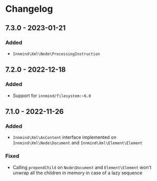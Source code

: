 # Changelog

## 7.3.0 - 2023-01-21

### Added

- `Innmind\Xml\Node\ProcessingInstruction`

## 7.2.0 - 2022-12-18

### Added

- Support for `innmind/filesystem:~6.0`

## 7.1.0 - 2022-11-26

### Added

- `Innmind\Xml\AsContent` interface implemented on `Innmind\Xml\Node\Document` and `Innmind\Xml\Element\Element`

### Fixed

- Calling `prependChild` on `Node\Document` and `Element\Element` won't unwrap all the children in memory in case of a lazy sequence
